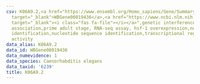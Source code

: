 ```yaml
---
csv: K06A9.2,<a href="https://www.ensembl.org/Homo_sapiens/Gene/Summary?db=core;g=WBGene00019436"
  target="_blank">WBGene00019436</a>,<a href="https://www.ncbi.nlm.nih.gov/pubmed/30894454"
  target="_blank"><i class="fas fa-file"></i></a>",genetic interference,functional
  association,prime adult stage, RNA-seq assay, hsf-1 overexpression,nucleotide sequence
  identification,nucleotide sequence identification,transcriptional regulation,up-regulates
  activity
data_alias: K06A9.2
data_id: WBGene00019436
data_numevidence: 1
data_species: Caenorhabditis elegans
data_taxid: '6239'
title: K06A9.2
---
```

